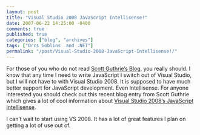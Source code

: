 ```yaml
---
layout: post
title: "Visual Studio 2008 JavaScript Intellisense!"
date: 2007-06-22 14:25:00 -0400
comments: true
published: true
categories: ["blog", "archives"]
tags: ["Orcs Goblins  and .NET"]
permalink: "/post/Visual-Studio-2008-JavaScript-Intellisense!/"
---
```

<!-- more -->

<p>For those of you who do not read <a href="http://weblogs.asp.net/scottgu/default.aspx">Scott Guthrie&rsquo;s Blog</a>, you really should. I know that any time I need to write JavaScript I switch out of Visual Studio, but I will not have to with Visual Studio 2008. It is supposed to have much better support for JavaScript development. Even Intellisense. For anyone interested you should check out this recent blog entry from Scott Guthrie which gives a lot of cool information about <a href="http://weblogs.asp.net/scottgu/archive/2007/06/21/vs-2008-javascript-intellisense.aspx" target="_blank">Visual Studio 2008&rsquo;s JavaScript Intellisense</a>.</p>
<p>I can&rsquo;t wait to start using VS 2008. It has a lot of great features I plan on getting a lot of use out of.</p>
